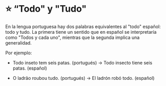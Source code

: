 # :star: “Todo" y "Tudo"

En la lengua portuguesa hay dos palabras equivalentes al "todo" español: todo y tudo. La primera tiene un sentido que en español se interpretaría como "Todos y cada uno", mientras que la segunda implica una generalidad. 

Por ejemplo:

- Todo inseto tem seis patas. (portugués) -> Todo insecto tiene seis patas. (español)
  
- O ladrão roubou tudo. (portugués) -> El ladrón robó todo. (español)
